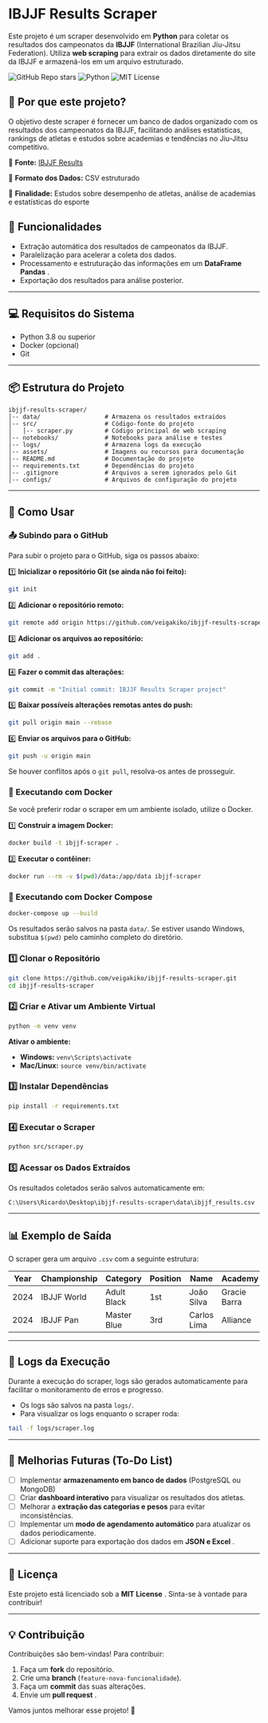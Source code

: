 
# IBJJF Results Scraper



Este projeto é um scraper desenvolvido em **Python** para coletar os resultados dos campeonatos da **IBJJF** (International Brazilian Jiu-Jitsu Federation). Utiliza **web scraping** para extrair os dados diretamente do site da IBJJF e armazená-los em um arquivo estruturado.

![GitHub Repo stars](https://img.shields.io/github/stars/veigakiko/ibjjf-results-scraper?style=social) ![Python](https://img.shields.io/badge/python-3.8%2B-blue) ![MIT License](https://img.shields.io/badge/license-MIT-green)

## 🤔 Por que este projeto?

O objetivo deste scraper é fornecer um banco de dados organizado com os resultados dos campeonatos da IBJJF, facilitando análises estatísticas, rankings de atletas e estudos sobre academias e tendências no Jiu-Jitsu competitivo.

🔹 **Fonte:** [IBJJF Results](https://ibjjf.com/events/results)

🔹 **Formato dos Dados:** CSV estruturado

🔹 **Finalidade:** Estudos sobre desempenho de atletas, análise de academias e estatísticas do esporte

## 📌 Funcionalidades

* Extração automática dos resultados de campeonatos da IBJJF.
* Paralelização para acelerar a coleta dos dados.
* Processamento e estruturação das informações em um  **DataFrame Pandas** .
* Exportação dos resultados para análise posterior.

---

## 💻 Requisitos do Sistema

* Python 3.8 ou superior
* Docker (opcional)
* Git

---

## 📦 Estrutura do Projeto

```
ibjjf-results-scraper/
│-- data/                  # Armazena os resultados extraídos
│-- src/                   # Código-fonte do projeto
│   │-- scraper.py         # Código principal de web scraping
│-- notebooks/             # Notebooks para análise e testes
│-- logs/                  # Armazena logs da execução
│-- assets/                # Imagens ou recursos para documentação
│-- README.md              # Documentação do projeto
│-- requirements.txt       # Dependências do projeto
│-- .gitignore             # Arquivos a serem ignorados pelo Git
│-- configs/               # Arquivos de configuração do projeto
```

---

## 🚀 Como Usar

### 📤 Subindo para o GitHub

Para subir o projeto para o GitHub, siga os passos abaixo:

1️⃣ **Inicializar o repositório Git (se ainda não foi feito):**

```bash
git init
```

2️⃣ **Adicionar o repositório remoto:**

```bash
git remote add origin https://github.com/veigakiko/ibjjf-results-scraper.git
```

3️⃣ **Adicionar os arquivos ao repositório:**

```bash
git add .
```

4️⃣ **Fazer o commit das alterações:**

```bash
git commit -m "Initial commit: IBJJF Results Scraper project"
```

5️⃣ **Baixar possíveis alterações remotas antes do push:**

```bash
git pull origin main --rebase
```

6️⃣ **Enviar os arquivos para o GitHub:**

```bash
git push -u origin main
```

Se houver conflitos após o `git pull`, resolva-os antes de prosseguir.

### 🐳 Executando com Docker

Se você preferir rodar o scraper em um ambiente isolado, utilize o Docker.

1️⃣ **Construir a imagem Docker:**

```bash
docker build -t ibjjf-scraper .
```

2️⃣ **Executar o contêiner:**

```bash
docker run --rm -v $(pwd)/data:/app/data ibjjf-scraper
```

### 📌 Executando com Docker Compose

```bash
docker-compose up --build
```

Os resultados serão salvos na pasta `data/`. Se estiver usando Windows, substitua `$(pwd)` pelo caminho completo do diretório.

### 1️⃣ Clonar o Repositório

```bash
git clone https://github.com/veigakiko/ibjjf-results-scraper.git
cd ibjjf-results-scraper
```

### 2️⃣ Criar e Ativar um Ambiente Virtual

```bash
python -m venv venv
```

**Ativar o ambiente:**

* **Windows:** `venv\Scripts\activate`
* **Mac/Linux:** `source venv/bin/activate`

### 3️⃣ Instalar Dependências

```bash
pip install -r requirements.txt
```

### 4️⃣ Executar o Scraper

```bash
python src/scraper.py
```

### 5️⃣ Acessar os Dados Extraídos

Os resultados coletados serão salvos automaticamente em:

```plaintext
C:\Users\Ricardo\Desktop\ibjjf-results-scraper\data\ibjjf_results.csv
```

---

## 📊 Exemplo de Saída

O scraper gera um arquivo `.csv` com a seguinte estrutura:

| Year | Championship | Category    | Position | Name        | Academy      |
| ---- | ------------ | ----------- | -------- | ----------- | ------------ |
| 2024 | IBJJF World  | Adult Black | 1st      | João Silva | Gracie Barra |
| 2024 | IBJJF Pan    | Master Blue | 3rd      | Carlos Lima | Alliance     |

---

## 📝 Logs da Execução

Durante a execução do scraper, logs são gerados automaticamente para facilitar o monitoramento de erros e progresso.

* Os logs são salvos na pasta `logs/`.
* Para visualizar os logs enquanto o scraper roda:

```bash
tail -f logs/scraper.log
```

---

## 📌 Melhorias Futuras (To-Do List)

* [ ] Implementar **armazenamento em banco de dados** (PostgreSQL ou MongoDB)
* [ ] Criar **dashboard interativo** para visualizar os resultados dos atletas.
* [ ] Melhorar a **extração das categorias e pesos** para evitar inconsistências.
* [ ] Implementar um **modo de agendamento automático** para atualizar os dados periodicamente.
* [ ] Adicionar suporte para exportação dos dados em  **JSON e Excel** .

---

## 📜 Licença

Este projeto está licenciado sob a  **MIT License** . Sinta-se à vontade para contribuir!

---

## 💡 Contribuição

Contribuições são bem-vindas! Para contribuir:

1. Faça um **fork** do repositório.
2. Crie uma **branch** (`feature-nova-funcionalidade`).
3. Faça um **commit** das suas alterações.
4. Envie um  **pull request** .

Vamos juntos melhorar esse projeto! 🚀
